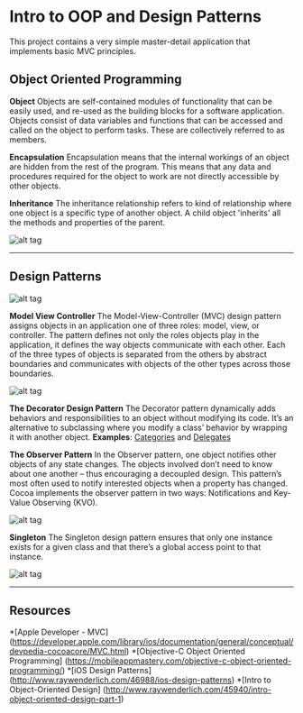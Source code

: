 Intro to OOP and Design Patterns
=========

This project contains a very simple master-detail application that implements basic MVC principles. 


Object Oriented Programming
--------

**Object**
Objects are self-contained modules of functionality that can be easily used, and re-used as the building blocks for a software application. Objects consist of data variables and functions that can be accessed and called on the object to perform tasks. These are collectively referred to as members.

**Encapsulation**
Encapsulation means that the internal workings of an object are hidden from the rest of the program. This means that any data and procedures required for the object to work are not directly accessible by other objects.

**Inheritance**
The inheritance relationship refers to kind of relationship where one object is a specific type of another object. A child object 'inherits' all the methods and properties of the parent.


![alt tag](https://developer.apple.com/library/ios/documentation/general/conceptual/Devpedia-CocoaApp/Art/responder.jpg "Inheritance")



---

Design Patterns
--------

![alt tag](https://developer.apple.com/library/ios/documentation/general/conceptual/devpedia-cocoacore/Art/controller_object.jpg "MVC")

**Model View Controller**
The Model-View-Controller (MVC) design pattern assigns objects in an application one of three roles: model, view, or controller. The pattern defines not only the roles objects play in the application, it defines the way objects communicate with each other. Each of the three types of objects is separated from the others by abstract boundaries and communicates with objects of the other types across those boundaries. 

![alt tag](https://developer.apple.com/library/ios/documentation/general/conceptual/devpedia-cocoacore/Art/model_view_controller.jpg "MVC")

**The Decorator Design Pattern**
The Decorator pattern dynamically adds behaviors and responsibilities to an object without modifying its code. It’s an alternative to subclassing where you modify a class’ behavior by wrapping it with another object. **Examples**: [Categories](https://developer.apple.com/library/ios/documentation/general/conceptual/devpedia-cocoacore/Category.html#//apple_ref/doc/uid/TP40008195-CH5-SW1) and [Delegates](https://developer.apple.com/library/ios/documentation/general/conceptual/devpedia-cocoacore/Delegation.html#//apple_ref/doc/uid/TP40008195-CH14-SW1)

**The Observer Pattern**
In the Observer pattern, one object notifies other objects of any state changes. The objects involved don’t need to know about one another – thus encouraging a decoupled design. This pattern’s most often used to notify interested objects when a property has changed. Cocoa implements the observer pattern in two ways: Notifications and Key-Value Observing (KVO).

![alt tag](https://developer.apple.com/library/ios/documentation/general/conceptual/devpedia-cocoacore/Art/kvo.jpg "KVO")

**Singleton**
The Singleton design pattern ensures that only one instance exists for a given class and that there’s a global access point to that instance.

![alt tag](https://developer.apple.com/library/ios/documentation/general/conceptual/devpedia-cocoacore/Art/singleton.jpg "Singleton")


---

Resources
--------

*[Apple Developer - MVC] (https://developer.apple.com/library/ios/documentation/general/conceptual/devpedia-cocoacore/MVC.html)
*[Objective-C Object Oriented Programming] (https://mobileappmastery.com/objective-c-object-oriented-programming/)
*[iOS Design Patterns] (http://www.raywenderlich.com/46988/ios-design-patterns)
*[Intro to Object-Oriented Design] (http://www.raywenderlich.com/45940/intro-object-oriented-design-part-1)

